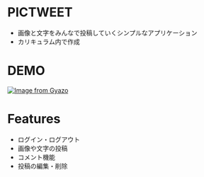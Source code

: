 # PICTWEET
* 画像と文字をみんなで投稿していくシンプルなアプリケーション 
* カリキュラム内で作成
 
# DEMO

[![Image from Gyazo](https://i.gyazo.com/ce8d2bc270b97dfe7d28a18043b2c050.png)](https://gyazo.com/ce8d2bc270b97dfe7d28a18043b2c050)

# Features
* ログイン・ログアウト
* 画像や文字の投稿
* コメント機能
* 投稿の編集・削除
